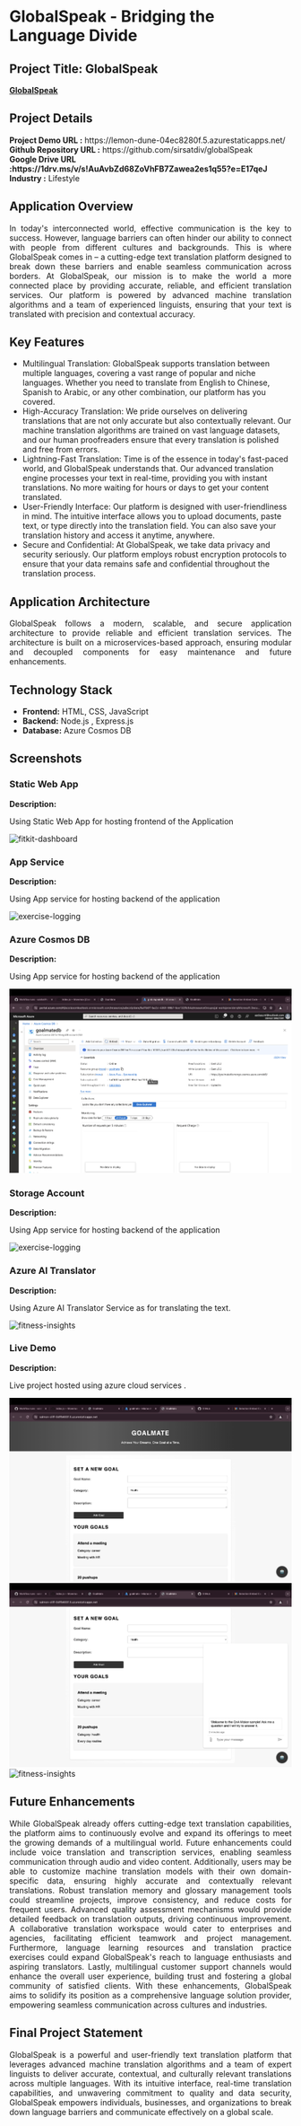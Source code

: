 <h1>GlobalSpeak - Bridging the Language Divide</h1>
<h2>Project Title: GlobalSpeak</h2>
<b><a href="https://lemon-dune-04ec8280f.5.azurestaticapps.net/">GlobalSpeak</a></b>
<br>
<h2>Project Details</h2>
<b>Project Demo URL :</b> https://lemon-dune-04ec8280f.5.azurestaticapps.net/ <br>
<b>Github Repository URL :</b> https://github.com/sirsatdiv/globalSpeak<br>
<b>Google Drive URL :https://1drv.ms/v/s!AuAvbZd68ZoVhFB7Zawea2es1q55?e=E17qeJ</b> <br>
<b>Industry :</b> Lifestyle<br>

<h2>Application Overview</h2>
<p align="justify">In today's interconnected world, effective communication is the key to success. However, language barriers can often hinder our ability to connect with people from different cultures and backgrounds. This is where GlobalSpeak comes in – a cutting-edge text translation platform designed to break down these barriers and enable seamless communication across borders.
At GlobalSpeak, our mission is to make the world a more connected place by providing accurate, reliable, and efficient translation services. Our platform is powered by advanced machine translation algorithms and a team of experienced linguists, ensuring that your text is translated with precision and contextual accuracy.</p>

<h2>Key Features</h2>
<ul>
    <li>Multilingual Translation: GlobalSpeak supports translation between multiple languages, covering a vast range of popular and niche languages. Whether you need to translate from English to Chinese, Spanish to Arabic, or any other combination, our platform has you covered.</li>
    <li>High-Accuracy Translation: We pride ourselves on delivering translations that are not only accurate but also contextually relevant. Our machine translation algorithms are trained on vast language datasets, and our human proofreaders ensure that every translation is polished and free from errors.</li>
    <li>Lightning-Fast Translation: Time is of the essence in today's fast-paced world, and GlobalSpeak understands that. Our advanced translation engine processes your text in real-time, providing you with instant translations. No more waiting for hours or days to get your content translated.</li>
    <li>User-Friendly Interface: Our platform is designed with user-friendliness in mind. The intuitive interface allows you to upload documents, paste text, or type directly into the translation field. You can also save your translation history and access it anytime, anywhere.</li>
    <li>Secure and Confidential: At GlobalSpeak, we take data privacy and security seriously. Our platform employs robust encryption protocols to ensure that your data remains safe and confidential throughout the translation process.</li>
</ul>

<h2>Application Architecture</h2>
<p align="justify">GlobalSpeak follows a modern, scalable, and secure application architecture to provide reliable and efficient translation services. The architecture is built on a microservices-based approach, ensuring modular and decoupled components for easy maintenance and future enhancements.</p>

<h2>Technology Stack</h2>
<ul>
    <li><b>Frontend:</b> HTML, CSS, JavaScript</li>
    <li><b>Backend:</b> Node.js , Express.js</li>
    <li><b>Database:</b> Azure Cosmos DB</li>
</ul>

<h2>Screenshots</h2>
<h3>Static Web App</h3>
<b>Description:</b><p align="justify">Using Static Web App for hosting frontend of the Application</p>
<img src="./screenshots/frontend.png" alt="fitkit-dashboard"></img><br>

<h3>App Service</h3>
<b>Description:</b><p align="justify">Using App service for hosting backend of the application</p>
<img src="./screenshots/backend.png" alt="exercise-logging"></img><br>

<h3>Azure Cosmos DB</h3>
<b>Description:</b><p align="justify">Using App service for hosting backend of the application</p>
<img src="./screenshots/db.png" alt="exercise-logging"></img><br>

<h3>Storage Account</h3>
<b>Description:</b><p align="justify">Using App service for hosting backend of the application</p>
<img src="./screenshots/storage_account.png" alt="exercise-logging"></img><br>

<h3>Azure AI Translator</h3>
<b>Description:</b><p align="justify">Using Azure AI Translator Service as for translating the text.</p>
<img src="./screenshots/translator.png" alt="fitness-insights"></img>

<h3>Live Demo </h3>
<b>Description:</b><p align="justify">Live project hosted using azure cloud services .</p>
<img src="./screenshots/demo1.png" alt="fitness-insights"></img>
<img src="./screenshots/demo2.png" alt="fitness-insights"></img>
<img src="./screenshots/demo3.png" alt="fitness-insights"></img>

<h2>Future Enhancements</h2>
<p align="justify">While GlobalSpeak already offers cutting-edge text translation capabilities, the platform aims to continuously evolve and expand its offerings to meet the growing demands of a multilingual world. Future enhancements could include voice translation and transcription services, enabling seamless communication through audio and video content. Additionally, users may be able to customize machine translation models with their own domain-specific data, ensuring highly accurate and contextually relevant translations. Robust translation memory and glossary management tools could streamline projects, improve consistency, and reduce costs for frequent users. Advanced quality assessment mechanisms would provide detailed feedback on translation outputs, driving continuous improvement. A collaborative translation workspace would cater to enterprises and agencies, facilitating efficient teamwork and project management. Furthermore, language learning resources and translation practice exercises could expand GlobalSpeak's reach to language enthusiasts and aspiring translators. Lastly, multilingual customer support channels would enhance the overall user experience, building trust and fostering a global community of satisfied clients. With these enhancements, GlobalSpeak aims to solidify its position as a comprehensive language solution provider, empowering seamless communication across cultures and industries.</p>

<h2>Final Project Statement</h2>
<p align="justify">GlobalSpeak is a powerful and user-friendly text translation platform that leverages advanced machine translation algorithms and a team of expert linguists to deliver accurate, contextual, and culturally relevant translations across multiple languages. With its intuitive interface, real-time translation capabilities, and unwavering commitment to quality and data security, GlobalSpeak empowers individuals, businesses, and organizations to break down language barriers and communicate effectively on a global scale.</p>
